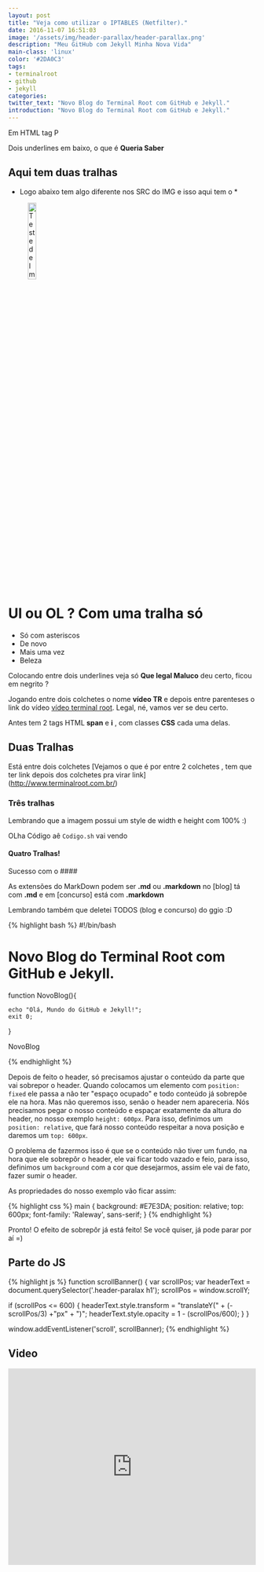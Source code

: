 ```yaml
---
layout: post
title: "Veja como utilizar o IPTABLES (Netfilter)."
date: 2016-11-07 16:51:03
image: '/assets/img/header-parallax/header-parallax.png'
description: "Meu GitHub com Jekyll Minha Nova Vida"
main-class: 'linux'
color: '#2DA0C3'
tags:
- terminalroot
- github
- jekyll
categories:
twitter_text: "Novo Blog do Terminal Root com GitHub e Jekyll."
introduction: "Novo Blog do Terminal Root com GitHub e Jekyll."
---
```


<p class="intro">Em HTML tag P</p>

Dois underlines em baixo, o que é __Queria Saber__




## Aqui tem duas tralhas 

* Logo abaixo tem algo diferente nos SRC do IMG e isso aqui tem o *

<figure>
    <img src="{{ '/assets/img/icons/32_favicon.png' | prepend: site.baseurl }}" alt="Teste de Imagem para o GIT" style="width: 20%; height: 20%"> 
    <!--<figcaption>Uhul!</figcaption>-->
</figure>

# Ul ou OL ? Com uma tralha só

* Só com asteriscos
* De novo
* Mais uma vez
* Beleza

Colocando entre dois underlines veja só __Que legal Maluco__ deu certo, ficou em negrito ?

Jogando entre dois colchetes o nome __vídeo TR__ e depois entre parenteses o link do vídeo [vídeo terminal root](https://www.youtube.com/watch?v=NDQy_saxxZU). Legal, né, vamos ver se deu certo.

<span class="amarelo"><i class="fa fa-exclamation-triangle fa-lg"></i></span> Antes tem 2 tags HTML __span__ e __i__ , com classes __CSS__ cada uma delas.

## Duas Tralhas


 Está entre dois colchetes [Vejamos o que é por entre 2 colchetes , tem que ter link depois dos colchetes pra virar link] (http://www.terminalroot.com.br/)

### Três tralhas

 Lembrando que a imagem possui um style de width e height com 100% :)

OLha Código aê <code class="language-bash">Codigo.sh</code> vai vendo

#### Quatro Tralhas!

 Sucesso com o ####
 
 As extensões do MarkDown podem ser __.md__ ou __.markdown__ no [blog] tá com __.md__ e em [concurso] está com __.markdown__

Lembrando também que deletei TODOS (blog e concurso) do ggio :D

{% highlight bash %}
#!/bin/bash
# Novo Blog do Terminal Root com GitHub e Jekyll.
function NovoBlog(){

	echo "Olá, Mundo do GitHub e Jekyll!";
	exit 0;

}

NovoBlog

{% endhighlight %}

Depois de feito o header, só precisamos ajustar o conteúdo da parte que vai sobrepor o header. Quando colocamos um elemento com `position: fixed` ele passa a não ter "espaço ocupado" e todo conteúdo já sobrepõe ele na hora. Mas não queremos isso, senão o header nem apareceria. Nós precisamos pegar o nosso conteúdo e espaçar exatamente da altura do header, no nosso exemplo `height: 600px`. Para isso, definimos um `position: relative`, que fará nosso conteúdo respeitar a nova posição e daremos um `top: 600px`.

O problema de fazermos isso é que se o conteúdo não tiver um fundo, na hora que ele sobrepôr o header, ele vai ficar todo vazado e feio, para isso, definimos um `background` com a cor que desejarmos, assim ele vai de fato, fazer sumir o header.

As propriedades do nosso exemplo vão ficar assim:

{% highlight css %}
main {
    background: #E7E3DA;
    position: relative;
    top: 600px;
    font-family: 'Raleway', sans-serif;
}
{% endhighlight %}


Pronto! O efeito de sobrepôr já está feito! Se você quiser, já pode parar por aí =)

## Parte do JS

{% highlight js %}
function scrollBanner() {
  var scrollPos;
  var headerText = document.querySelector('.header-paralax h1');
  scrollPos = window.scrollY;

  if (scrollPos <= 600) {
      headerText.style.transform =  "translateY(" + (-scrollPos/3) +"px" + ")";
      headerText.style.opacity = 1 - (scrollPos/600);
  }
}

window.addEventListener('scroll', scrollBanner);
{% endhighlight %}


## Video

<div class='embed-container'><iframe style="width: 100% !important; height: 400px" src='https://www.youtube.com/embed/pAMtbwGySI0' frameborder='0' allowfullscreen></iframe></div>
